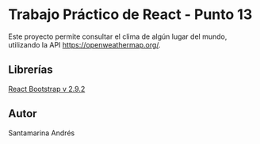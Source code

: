# Trabajo Práctico de React - Punto 13

Este proyecto permite consultar el clima de algún lugar del mundo, utilizando la API https://openweathermap.org/.


## Librerías

[React Bootstrap v 2.9.2](https://react-bootstrap.github.io/)

## Autor

Santamarina Andrés
